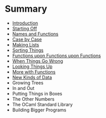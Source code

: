 # Summary

* [Introduction](README.md)
* [Starting Off](starting-off.md)
* [Names and Functions](names-and-functions.md)
* [Case by Case](case-by-case.md)
* [Making Lists](making-lists.md)
* [Sorting Things](sorting-things.md)
* [Functions upon Functions upon Functions](functions-upon-functions-upon-functions.md)
* [When Things Go Wrong](when-things-go-wrong.md)
* [Looking Things Up](looking-things-up.md)
* [More with Functions](more-with-functions.md)
* [New Kinds of Data](new-kinds-of-data.md)
* Growing Trees
* In and Out
* Putting Things in Boxes
* The Other Numbers
* The OCaml Standard Library
* Building Bigger Programs
